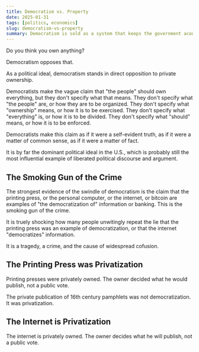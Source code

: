 ```yaml
---
title: Democratism vs. Property
date: 2025-01-31
tags: [politics, economics]
slug: democratism-vs-property
summary: Democratism is sold as a system that keeps the government acountable to the people it governs, but how does it do that?
---
```


Do you think you own anything?

Democratism opposes that.

As a political ideal, democratism stands in direct opposition to private ownership.

Democratists make the vague claim that "the people" should own everything, but they don't specify what that means. They don't specify what "the people" are, or how they are to be organized. They don't specify what "ownership" means, or how it is to be exercised. They don't specify what "everything" is, or how it is to be divided. They don't specify what "should" means, or how it is to be enforced.

Democratists make this claim as if it were a self-evident truth, as if it were a matter of common sense, as if it were a matter of fact.

It is by far the dominant political ideal in the U.S., which is probably still the most influential example of liberated political discourse and argument.

## The Smoking Gun of the Crime

The strongest evidence of the swindle of democratism is the claim that the printing press, or the personal computer, or the internet, or bitcoin are examples of "the democratization of" information or banking. This is the smoking gun of the crime.

It is truely shocking how many people unwitingly repeat the lie that the printing press was an example of democratization, or that the internet "democratizes" information.

It is a tragedy, a crime, and the cause of widespread cofusion.

## The Printing Press was Privatization

Printing presses were privately owned. The owner decided what he would publish, not a public vote.

The private publication of 16th century pamphlets was not democratization. It was privatization.

## The Internet is Privatization

The internet is privately owned. The owner decides what he will publish, not a public vote.




